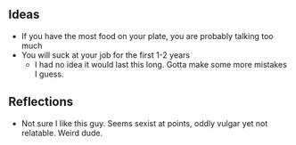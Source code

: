 ## Ideas
- If you have the most food on your plate, you are probably talking too much
- You will suck at your job for the first 1-2 years
	- I had no idea it would last this long. Gotta make some more mistakes I guess.


## Reflections
- Not sure I like this guy. Seems sexist at points, oddly vulgar yet not relatable. Weird dude. 